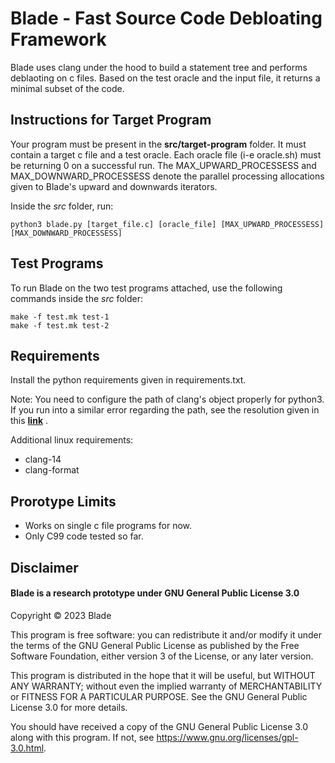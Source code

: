 # Blade - Fast Source Code Debloating Framework

Blade uses clang under the hood to build a statement tree and performs deblaoting on c files. Based on the test oracle and the input file, it returns a minimal subset of the code.


## Instructions for Target Program

Your program must be present in the **src/target-program** folder. It must contain a target c file and a test oracle. Each oracle file (i-e oracle.sh) must be returning 0 on a successful run. The MAX_UPWARD_PROCESSESS and MAX_DOWNWARD_PROCESSESS denote the parallel processing allocations given to Blade's upward and downwards iterators.

Inside the *src* folder, run:

    python3 blade.py [target_file.c] [oracle_file] [MAX_UPWARD_PROCESSESS] [MAX_DOWNWARD_PROCESSESS]

## Test Programs

To run Blade on the two test programs attached, use the following commands
 inside the *src* folder:

    make -f test.mk test-1
    make -f test.mk test-2

## Requirements
Install the python requirements given in requirements.txt. 

Note: You need to configure the path of clang's object properly for python3. If you run into a similar error regarding the path, see the resolution given in this <a href="https://github.com/mapbox/cncc/issues/6">**link**</a> .
 

Additional linux requirements:

- clang-14
- clang-format
## Prorotype Limits
- Works on single c file programs for now.
- Only C99 code tested so far.

## Disclaimer

#### Blade is a research prototype under GNU General Public License 3.0

Copyright © 2023 Blade

This program is free software: you can redistribute it and/or modify it
under the terms of the GNU General Public License as published by the
Free Software Foundation, either version 3 of the License, or any later
version.

This program is distributed in the hope that it will be useful, but
WITHOUT ANY WARRANTY; without even the implied warranty of
MERCHANTABILITY or FITNESS FOR A PARTICULAR PURPOSE. See the GNU General
Public License 3.0 for more details.

You should have received a copy of the GNU General Public License 3.0
along with this program. If not, see
<https://www.gnu.org/licenses/gpl-3.0.html>.
